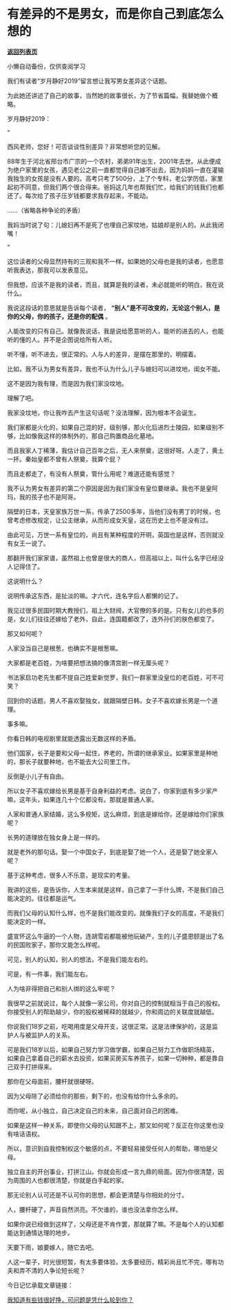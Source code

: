 # 有差异的不是男女，而是你自己到底怎么想的

[**返回列表页**](/gzh/记忆承载3)

小懒自动备份，仅供查阅学习

我们有读者“岁月静好2019”留言想让我写男女差异这个话题。

  

为此她还讲述了自己的故事，当然她的故事很长，为了节省篇幅，我替她做个概略。

  

岁月静好2019：

“

西风老师，您好！可否谈谈性别差异？非常想听您的见解。

  

88年生于河北省邢台市广宗的一个农村，弟弟91年出生，2001年去世。从此便成为绝户家里的女孩，遇见老公之前一直都觉得自己嫁不出去，因为妈妈一直在灌输我独生的女孩是没有人要的。高考只考了500分，上了个专科，老公学历低，家里起初不同意，但我们两个很合得来。爸妈这几年也帮我们忙，给我们的钱我们也都还了。每次给了孩子压岁钱都要求我存起来，不能动。

  

......（省略各种争论的矛盾）

  

我妈当时说了句：儿媳妇再不是死了也埋自己家坟地，姑娘却是别人的。从此我闭嘴！

”

  

这位读者的父母显然持有的三观和我不一样。如果她的父母也是我的读者，也愿意听我表达，那我可以发表意见。

  

但我想，应该不是我的读者，而且，就算是我的读者，未必就能听的明白，我在说什么。

  

我说这段话的意思就是告诉每个读者， **“别人”是不可改变的，无论这个别人，是你的父母，你的孩子，还是你的配偶** 。

  

人能改变的只有自己。就像我说话，我是说给愿意听的人，能听的进去的人，也能听的懂的人。并不是企图说给所有人听。

  

听不懂，听不进去，很正常的。人与人的差异，是摆在那里的，明摆着。

  

比如，我不认为男女有差异，我也不认为什么儿子与媳妇可以进坟地，闺女不能。

  

这不是因为我有理，而是因为我们家没坟地。

  

理解了吧。

  

我家没坟地，你让我咋去产生这句话呢？没法理解，因为根本不会诞生。

  

我们家都是火化的，如果自己混的好，级别够，那火化后进烈士陵园，如果级别不够，比如像我这样的体制外的，那自己购置商品化墓地。

  

而且我家人丁稀薄，我估计自己百年之后，无人来祭奠，这很好呀。人走了，黄土一抔。秦始皇都不曾有人祭奠，我算个屁？

  

而且走都走了，有没有人祭奠，管什么用呢？难道还能有感觉？

  

我不认为男女有差异的第二个原因是因为我们家没有皇位要继承。我也不是皇阿玛，我的孩子也不是阿哥。

  

隔壁的日本，天皇家族万世一系，传承了2500多年，当他们没有男丁的时候，也曾考虑修改规定，让公主继承，从而形成女天皇，这在历史上也不是没有过。

  

由此可见，万世一系有皇位的，尚且有某种程度的开明，英国也是这样，否则就没有女王一说了。

  

那翻开我们家家谱，虽然祖上也曾是很大的商人，但高祖以上，叫什么名字已经没人记得住了。

  

这说明什么？

  

说明传承这东西，是扯淡的嘛。才六代，连名字后人都懒的记了。

  

我见过很多民国时期大教授们，祖上大财阀，大官僚的多的是。只有女儿的也多的是，女儿们往往还嫁给了老外，自此，连国籍都改了，连外孙们的肤色都变了。

  

那又如何呢？

  

人家没当自己是根葱，也确实不是根葱嘛。

  

大家都是老百姓，为啥要把想法搞的像清宫剧一样无厘头呢？

  

书法家启功老先生都不提自己姓爱新觉罗，我们一群家里没皇位的老百姓，可不可笑？

  

回到你的话题，男人不喜欢娶独女，就跟隔壁日韩，女子不喜欢嫁长男是一个道理。

  

事多嘛。

  

你看日韩的电视剧里就能透露出无数这样的矛盾。

  

他们国家，长子是要和父母一起住，养老的，所谓的继承家业。如果家里是种地的，那长子就要种地，也不能去大公司里工作。

  

反倒是小儿子有自由。

  

所以女子不喜欢嫁给长男是基于自身利益的考虑。说白了，你家到底有多少家产嘛，这年头，如果连几十个亿都没有。那就是普通人家。

  

人家和普通人家结婚，这么多规矩，这么麻烦，到底是嫁给你，还是嫁给你们家族呢？

  

长男的道理放在独女身上是一样的。

  

就是老外的那句话。娶一个中国女子，到底是娶了她一个人，还是娶了她全家人呢？

  

基于这种考虑，很多人不乐意，是现实的考量。

  

我讲的这些，是告诉你，人生本来就是这样，自己拿了一手什么牌，不是我们自己能决定的。往往都是运气。

  

而我们父母的认知什么样，也不是我们能改变的。就像我们子女的高度，不是我们能决定的一样。

  

盛宣怀这么牛逼的一个人物，连胡雪岩都能被他玩破产，生的儿子盛恩颐是出了名的民国败家子，那你又能怎么样呢。

  

可见，别人的认知，别人的想法，不是我们能左右的。

  

可是，有一件事，我们能左右。

  

人为啥非得把自己和别人绑的这么牢呢？

  

我很早之前就说过，每个人就像一家公司，你对自己的控制就相当于自己的股权。你接受别人的帮助越少，你的股权被稀释的就越少，你和周边的关联度就越低。

  

你说我们18岁之前，吃喝用度是父母开支，这很正常。这是法律保护的，这是监护人与被监护人的关系。

  

可是我们18岁以后，如果自己努力学习做学霸，如果自己努力工作做职场精英，如果自己拿着自己的薪水去投资，如果买房买车养孩子，如果一切种种，都是靠自己双手打拼得来。

  

那你在父母面前，腰杆就很硬呀。

  

因为父母除了必须给你的那些，剩下的，也没有给你什么多余的。

  

而你呢，从小独立，自己决定自己的未来，自己面对自己的困难。

  

如果是这样一种关系，即使你父母的认知跟不上，那又如何呢？反正在你这里也没有啥话语权。

  

所以，意识到自我控制权这个敏感的点，不要轻易接受任何人的帮助，哪怕是父母。

  

独立自主的开创事业，打拼江山。你就会形成一言九鼎的局面。因为你很清楚，因为周围的人也都很清楚，你就是白手起的家。

  

那无论别人认可还是不认可你的思想，都会更清楚与你相处的分寸。

  

人，腰杆硬了，声音自然洪亮。不欠谁的，谁也没法拿你怎么样。

  

如果你说已经做到这样了，父母还是不肯作罢，那就算了嘛。不是每个人的认知都能达到通情达理的地步。

  

天要下雨，娘要嫁人，随它去吧。

  

人这一辈子，时光很短暂，有太多要体验，太多要经历，精彩尚且忙不完，哪有功夫和弄不清的人争论短长呢？

  

今日记忆承载文章链接：

[我知道有些钱很好挣，可问题是凭什么轮到你？](https://mp.weixin.qq.com/s?__biz=MzU0MjYwNDU2Mw==&mid=2247485861&idx=1&sn=9176f589ebcddace238c1750f19a4d5f&chksm=fb1965d9cc6eeccf1d05b3248a51ea90e5d9cfa44b5fc414a6872b0c791da5ed52f0ecf77815&token=409552754&lang=zh_CN&scene=21#wechat_redirect)


